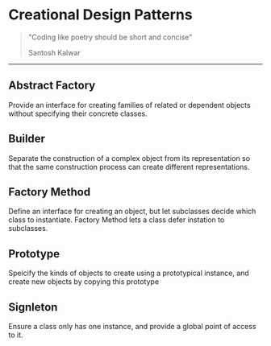 # Creational Design Patterns

> "Coding like poetry should be short and concise"
>
> Santosh Kalwar

---

## Abstract Factory
Provide an interface for creating families of related or dependent objects
without specifying their concrete classes.

## Builder
Separate the construction of a complex object from its representation so
that the same construction process can create different representations.

## Factory Method
Define an interface for creating an object, but let subclasses decide which
class to instantiate. Factory Method lets a class defer instation to
subclasses.

## Prototype
Speicify the kinds of objects to create using a prototypical instance,
and create new objects by copying this prototype

## Signleton
Ensure a class only has one instance, and provide a global point of access
to it.
